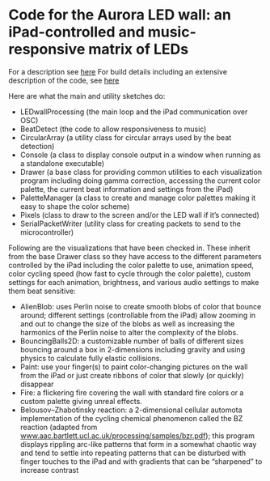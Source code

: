 # Code for the Aurora LED wall: an iPad-controlled and music-responsive matrix of LEDs

For a description see [here](thecolorofthin.gs/post/25415779978/the-aurora-led-wall-a-4-foot-by-8-foot)
For build details including an extensive description of the code, see [here](thecolorofthin.gs/post/25418889588/build-details-for-the-aurora-led-wall)


Here are what the main and utility sketches do:
* LEDwallProcessing (the main loop and the iPad communication over OSC)
* BeatDetect (the code to allow responsiveness to music)
* CircularArray (a utility class for circular arrays used by the beat detection)
* Console (a class to display console output in a window when running as a standalone executable)
* Drawer (a base class for providing common utilities to each visualization program including doing gamma correction, accessing the current color palette, the current beat information and settings from the iPad)
* PaletteManager (a class to create and manage color palettes making it easy to shape the color scheme)
* Pixels (class to draw to the screen and/or the LED wall if it’s connected)
* SerialPacketWriter (utility class for creating packets to send to the microcontroller)
 

Following are the visualizations that have been checked in. These inherit from the base Drawer class so they have access to the different parameters controlled by the iPad including the color palette to use, animation speed, color cycling speed (how fast to cycle through the color palette), custom settings for each animation, brightness, and various audio settings to make them beat sensitive:

* AlienBlob: uses Perlin noise to create smooth blobs of color that bounce around; different settings (controllable from the iPad) allow zooming in and out to change the size of the blobs as well as increasing the harmonics of the Perlin noise to alter the complexity of the blobs.
* BouncingBalls2D: a customizable number of balls of different sizes bouncing around a box in 2-dimensions including gravity and using physics to calculate fully elastic collisions.
* Paint: use your finger(s) to paint color-changing pictures on the wall from the iPad or just create ribbons of color that slowly (or quickly) disappear
* Fire: a flickering fire covering the wall with standard fire colors or a custom palette giving unreal effects.
* Belousov–Zhabotinsky reaction: a 2-dimensional cellular automota implementation of the cycling chemical phenomenon called the BZ reaction (adapted from www.aac.bartlett.ucl.ac.uk/processing/samples/bzr.pdf); this program displays rippling arc-like patterns that form in a somewhat chaotic way and tend to settle into repeating patterns that can be disturbed with finger touches to the iPad and with gradients that can be “sharpened” to increase contrast

